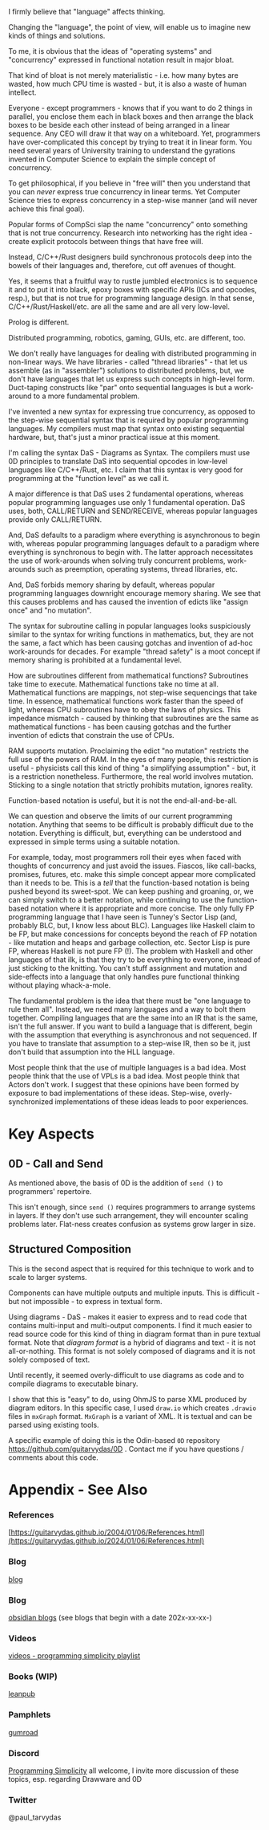 I firmly believe that "language" affects thinking.  

Changing the "language", the point of view, will enable us to imagine new kinds of things and solutions. 

To me, it is obvious that the ideas of "operating systems" and "concurrency" expressed in functional notation result in major bloat. 

That kind of bloat is not merely materialistic - i.e. how many bytes are wasted, how much CPU time is wasted - but, it is also a waste of human intellect. 

Everyone - except programmers - knows that if you want to do 2 things in parallel, you enclose them each in black boxes and then arrange the black boxes to be beside each other instead of being arranged in a linear sequence. Any CEO will draw it that way on a whiteboard. Yet, programmers have over-complicated this concept by trying to treat it in linear form. You need several years of University training to understand the gyrations invented in Computer Science to explain the simple concept of concurrency. 

To get philosophical, if you believe in "free will" then you understand that you can *never* express true concurrency in linear terms. Yet Computer Science tries to express concurrency in a step-wise manner (and will never achieve this final goal). 

Popular forms of CompSci slap the name "concurrency" onto something that is not true concurrency. Research into networking has the right idea - create explicit protocols between things that have free will. 

Instead, C/C++/Rust designers build synchronous protocols deep into the bowels of their languages and, therefore, cut off avenues of thought. 

Yes, it seems that a fruitful way to rustle jumbled electronics is to sequence it and to put it into black, epoxy boxes with specific APIs (ICs and opcodes, resp.), but that is not true for programming language design. In that sense, C/C++/Rust/Haskell/etc. are all the same and are all very low-level. 

Prolog is different. 

Distributed programming, robotics, gaming, GUIs, etc. are different, too. 

We don't really have languages for dealing with distributed programming in non-linear ways. We have libraries - called "thread libraries" - that let us assemble (as in "assembler") solutions to distributed problems, but, we don't have languages that let us express such concepts in high-level form. Duct-taping constructs like "par" onto sequential languages is but a work-around to a more fundamental problem.

I've invented a new syntax for expressing true concurrency, as opposed to the step-wise sequential syntax that is required by popular programming languages. My compilers must map that syntax onto existing sequential hardware, but, that's just a minor practical issue at this moment. 

I'm calling the syntax DaS - Diagrams as Syntax. The compilers must use 0D principles to translate DaS into sequential opcodes in low-level languages like C/C++/Rust, etc. I claim that this syntax is very good for programming at the "function level" as we call it.

A major difference is that DaS uses 2 fundamental operations, whereas popular programming languages use only 1 fundamental operation. DaS uses, both, CALL/RETURN and SEND/RECEIVE, whereas popular languages provide only CALL/RETURN. 

And, DaS defaults to a paradigm where everything is asynchronous to begin with, whereas popular programming languages default to a paradigm where everything is synchronous to begin with. The latter approach necessitates the use of work-arounds when solving truly concurrent problems, work-arounds such as preemption, operating systems, thread libraries, etc. 

And, DaS forbids memory sharing by default, whereas popular programming languages downright encourage memory sharing. We see that this causes problems and has caused the invention of edicts like "assign once" and "no mutation". 

The syntax for subroutine calling in popular languages looks suspiciously similar to the syntax for writing functions in mathematics, but, they are not the same, a fact which has been causing gotchas and invention of ad-hoc work-arounds for decades. For example "thread safety" is a moot concept if memory sharing is prohibited at a fundamental level.

How are subroutines different from mathematical functions? Subroutines take time to execute. Mathematical functions take no time at all. Mathematical functions are mappings, not step-wise sequencings that take time. In essence, mathematical functions work faster than the speed of light, whereas CPU subroutines have to obey the laws of physics. This impedance mismatch - caused by thinking that subroutines are the same as mathematical functions - has been causing gotchas and the further invention of edicts that constrain the use of CPUs. 

RAM supports mutation. Proclaiming the edict "no mutation" restricts the full use of the powers of RAM. In the eyes of many people, this restriction is useful - physicists call this kind of thing "a simplifying assumption" - but, it is a restriction nonetheless. Furthermore, the real world involves mutation. Sticking to a single notation that strictly prohibits mutation, ignores reality. 

Function-based notation is useful, but it is not the end-all-and-be-all.

We can question and observe the limits of our current programming notation. Anything that seems to be difficult is probably difficult due to the notation. Everything is difficult, but, everything can be understood and expressed in simple terms using a suitable notation.

For example, today, most programmers roll their eyes when faced with thoughts of concurrency and just avoid the issues. Fiascos, like call-backs, promises, futures, etc. make this simple concept appear more complicated than it needs to be. This is a *tell* that the function-based notation is being pushed beyond its sweet-spot. We can keep pushing and groaning, or, we can simply switch to a better notation, while continuing to use the function-based notation where it is appropriate and more concise. The only fully FP programming language that I have seen is Tunney's Sector Lisp (and, probably BLC, but, I know less about BLC). Languages like Haskell claim to be FP, but make concessions for concepts beyond the reach of FP notation - like  mutation and heaps and garbage collection, etc. Sector Lisp is pure FP, whereas Haskell is not pure FP (!). The problem with Haskell and other languages of that ilk, is that they try to be everything to everyone, instead of just sticking to the knitting. You can't stuff assignment and mutation and side-effects into a language that only handles pure functional thinking without playing whack-a-mole. 

The fundamental problem is the idea that there must be "one language to rule them all". Instead, we need many languages and a way to bolt them together. Compiling languages that are the same into an IR that is the same, isn't the full answer.  If you want to build a language that is different, begin with the assumption that everything is asynchronous and not sequenced. If you have to translate that assumption to a step-wise IR, then so be it, just don't build that assumption into the HLL language.

Most people think that the use of multiple languages is a bad idea. Most people think that the use of VPLs is a bad idea. Most people think that Actors don't work. I suggest that these opinions have been formed by exposure to bad implementations of these ideas. Step-wise, overly-synchronized implementations of these ideas leads to poor experiences.

# Key Aspects
## 0D - Call and Send
As mentioned above, the basis of 0D is the addition of `send ()` to programmers' repertoire.

This isn't enough, since `send ()` requires programmers to arrange systems in layers. If they don't use such arrangement, they will encounter scaling problems later. Flat-ness creates confusion as systems grow larger in size.
## Structured Composition

This is the second aspect that is required for this technique to work and to scale to larger systems.

Components can have multiple outputs and multiple inputs. This is difficult - but not impossible - to express in textual form.

Using diagrams - DaS - makes it easier to express and to read code that contains multi-input and multi-output components. I find it much easier to read source code for this kind of thing in diagram format than in pure textual format. Note that *diagram format* is a hybrid of diagrams and text - it is not all-or-nothing. This format is not solely composed of diagrams and it is not solely composed of text.

Until recently, it seemed overly-difficult to use diagrams as code and to compile diagrams to executable binary.

I show that this is "easy" to do, using OhmJS to parse XML produced by diagram editors. In this specific case, I used `draw.io` which creates `.drawio` files in `mxGraph` format. `MxGraph` is a variant of XML. It is textual and can be parsed using existing tools.

A specific example of doing this is the Odin-based `0D` repository https://github.com/guitarvydas/0D . Contact me if you have questions / comments about this code.


# Appendix - See Also

### References

[https://guitarvydas.github.io/2004/01/06/References.html](https://guitarvydas.github.io/2024/01/06/References.html)

### Blog
[blog](https://guitarvydas.github.io/)

### Blog
[obsidian blogs](https://publish.obsidian.md/programmingsimplicity) (see blogs that begin with a date 202x-xx-xx-)
### Videos
[videos - programming simplicity playlist](https://www.youtube.com/@programmingsimplicity2980)
### Books (WIP)
[leanpub](https://leanpub.com/u/paul-tarvydas)
### Pamphlets
[gumroad](https://tarvydas.gumroad.com/l/dvtej?_gl=1*o7hy6z*_ga*MjA0NzUyMDY1Mi4xNzA3NDc3MDIx*_ga_6LJN6D94N6*MTcwNzQ3NzAyMC4xLjEuMTcwNzQ3NzI5Ni4wLjAuMA..)
### Discord
[Programming Simplicity](https://discord.gg/Jjx62ypR) all welcome, I invite more discussion of these topics, esp. regarding Drawware and 0D
### Twitter
@paul_tarvydas

<script src="https://utteranc.es/client.js" 
        repo="guitarvydas/guitarvydas.github.io" 
        issue-term="pathname" 
        theme="github-light" 
        crossorigin="anonymous" 
        async> 
</script> 
